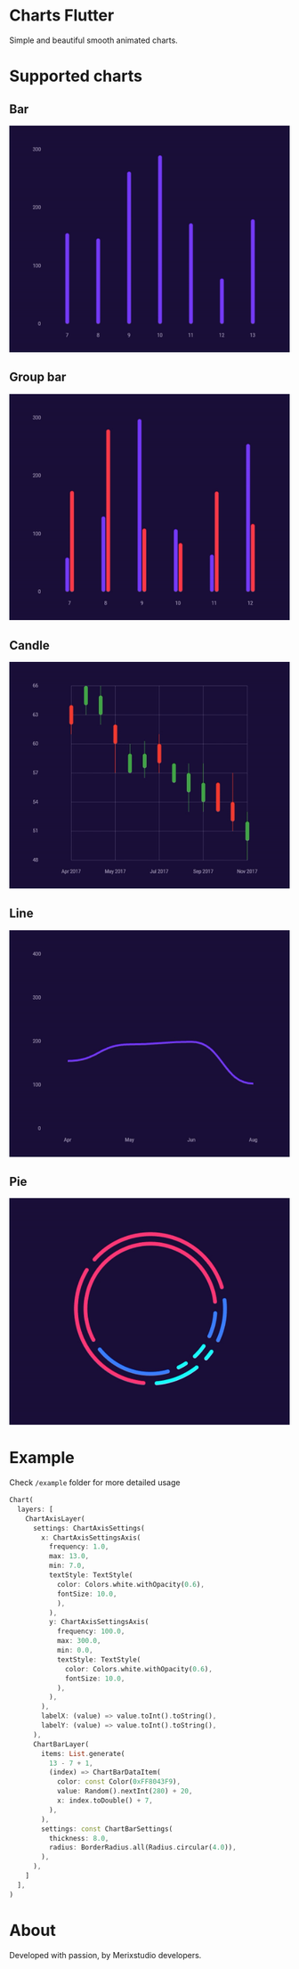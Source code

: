 # Charts Flutter
Simple and beautiful smooth animated charts.
# Supported charts
## Bar
![Screenshot1](/screenshots/chart_bar.gif) 
## Group bar
![Screenshot2](/screenshots/chart_group_bar.gif)
## Candle
![Screenshot3](/screenshots/chart_candle.gif)
## Line
![Screenshot4](/screenshots/chart_line.gif)
## Pie
![Screenshot5](/screenshots/chart_pie.gif)
# Example
Check `/example` folder for more detailed usage
```dart
Chart(
  layers: [
    ChartAxisLayer(
      settings: ChartAxisSettings(
        x: ChartAxisSettingsAxis(
          frequency: 1.0,
          max: 13.0,
          min: 7.0,
          textStyle: TextStyle(
            color: Colors.white.withOpacity(0.6),
            fontSize: 10.0,
            ),
          ),
          y: ChartAxisSettingsAxis(
            frequency: 100.0,
            max: 300.0,
            min: 0.0,
            textStyle: TextStyle(
              color: Colors.white.withOpacity(0.6),
              fontSize: 10.0,
            ),
          ),
        ),
        labelX: (value) => value.toInt().toString(),
        labelY: (value) => value.toInt().toString(),
      ),
      ChartBarLayer(
        items: List.generate(
          13 - 7 + 1,
          (index) => ChartBarDataItem(
            color: const Color(0xFF8043F9),
            value: Random().nextInt(280) + 20,
            x: index.toDouble() + 7,
          ),
        ),
        settings: const ChartBarSettings(
          thickness: 8.0,
          radius: BorderRadius.all(Radius.circular(4.0)),
        ),
      ),
    ]
  ],
)
```
# About
Developed with passion, by Merixstudio developers. 
